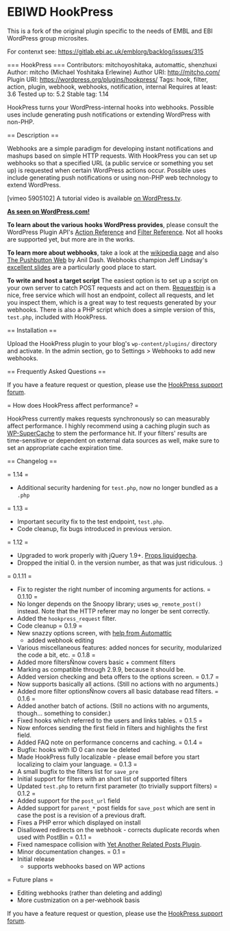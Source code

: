 # EBIWD HookPress

This is a fork of the original plugin specific to the needs of EMBL and EBI WordPress group microsites.

For contenxt see: https://gitlab.ebi.ac.uk/emblorg/backlog/issues/315

=== HookPress ===
Contributors: mitchoyoshitaka, automattic, shenzhuxi
Author: mitcho (Michael Yoshitaka Erlewine)
Author URI: http://mitcho.com/
Plugin URI: https://wordpress.org/plugins/hookpress/
Tags: hook, filter, action, plugin, webhook, webhooks, notification, internal
Requires at least: 3.6
Tested up to: 5.2
Stable tag: 1.14

HookPress turns your WordPress-internal hooks into webhooks. Possible uses include generating push notifications or extending WordPress with non-PHP.

== Description ==

Webhooks are a simple paradigm for developing instant notifications and mashups based on simple HTTP requests. With HookPress you can set up webhooks so that a specified URL (a public service or something you set up) is requested when certain WordPress actions occur. Possible uses include generating push notifications or using non-PHP web technology to extend WordPress.

[vimeo 5905102]
A tutorial video is available [on WordPress.tv](http://wordpress.tv/2009/09/13/introduction-to-hookpress/).

**[As seen on WordPress.com!](http://en.blog.wordpress.com/2010/04/14/hook-line-and-sinker/)**

**To learn about the various hooks WordPress provides**, please consult the WordPress Plugin API's [Action Reference](http://codex.wordpress.org/Plugin_API/Action_Reference) and [Filter Reference](http://codex.wordpress.org/Plugin_API/Filter_Reference). Not all hooks are supported yet, but more are in the works.

**To learn more about webhooks**, take a look at the [wikipedia page](https://en.wikipedia.org/wiki/Webhook) and also [The Pushbutton Web](http://dashes.com/anil/2009/07/the-pushbutton-web-realtime-becomes-real.html) by Anil Dash. Webhooks champion Jeff Lindsay's [excellent slides](http://www.slideshare.net/progrium/using-web-hooks) are a particularly good place to start.

**To write and host a target script** The easiest option is to set up a script on your own server to catch POST requests and act on them. [Requestbin](http://requestb.in/) is a nice, free service which will host an endpoint, collect all requests, and let you inspect them, which is a great way to test requests generated by your webhooks. There is also a PHP script which does a simple version of this, `test.php`, included with HookPress.

== Installation ==

Upload the HookPress plugin to your blog's `wp-content/plugins/` directory and activate. In the admin section, go to Settings > Webhooks to add new webhooks.

== Frequently Asked Questions ==

If you have a feature request or question, please use the [HookPress support forum](http://wordpress.org/tags/hookpress).

= How does HookPress affect performance? =

HookPress currently makes requests synchronously so can measurably affect performance. I highly recommend using a caching plugin such as [WP-SuperCache](http://ocaoimh.ie/wp-super-cache/) to stem the performance hit. If your filters' results are time-sensitive or dependent on external data sources as well, make sure to set an appropriate cache expiration time.

== Changelog ==

= 1.14 =
* Additional security hardening for `test.php`, now no longer bundled as a `.php`

= 1.13 =
* Important security fix to the test endpoint, `test.php`.
* Code cleanup, fix bugs introduced in previous version.

= 1.12 =
* Upgraded to work properly with jQuery 1.9+. [Props liquidgecha](https://github.com/mitcho/hookpress/commit/0b21dfec8136d51971a21fb6cbdd4ff2b8d60753).
* Dropped the initial 0. in the version number, as that was just ridiculous. :)

= 0.1.11 =
* Fix to register the right number of incoming arguments for actions.
= 0.1.10 =
* No longer depends on the Snoopy library; uses `wp_remote_post()` instead. Note that the HTTP referer may no longer be sent correctly.
* Added the `hookpress_request` filter.
* Code cleanup
= 0.1.9 =
* New snazzy options screen, with [help from Automattic](http://en.blog.wordpress.com/2010/04/14/hook-line-and-sinker/)
	* added webhook editing
* Various miscellaneous features: added nonces for security, modularized the code a bit, etc.
= 0.1.8 =
* Added more filtersÑnow covers basic + comment filters
* Marking as compatible through 2.9.9, because it should be.
* Added version checking and beta offers to the options screen.
= 0.1.7 =
* Now supports basically all actions. (Still no actions with no arguments.)
* Added more filter optionsÑnow covers all basic database read filters.
= 0.1.6 =
* Added another batch of actions. (Still no actions with no arguments, though... something to consider.)
* Fixed hooks which referred to the users and links tables.
= 0.1.5 =
* Now enforces sending the first field in filters and highlights the first field.
* Added FAQ note on performance concerns and caching.
= 0.1.4 =
* Bugfix: hooks with ID 0 can now be deleted
* Made HookPress fully localizable - please email before you start localizing to claim your language.
= 0.1.3 =
* A small bugfix to the filters list for `save_pre`
* Initial support for filters with an short list of supported filters
* Updated `test.php` to return first parameter (to trivially support filters)
= 0.1.2 =
* Added support for the `post_url` field
* Added support for `parent_*` post fields for `save_post` which are sent in case the post is a revision of a previous draft.
* Fixes a PHP error which displayed on install
* Disallowed redirects on the webhook - corrects duplicate records when used with PostBin
= 0.1.1 =
* Fixed namespace collision with [Yet Another Related Posts Plugin](http://mitcho.com/code/yarpp/).
* Minor documentation changes.
= 0.1 =
* Initial release
	* supports webhooks based on WP actions

= Future plans =

* Editing webhooks (rather than deleting and adding)
* More custmization on a per-webhook basis

If you have a feature request or question, please use the <a href='http://wordpress.org/tags/hookpress'>HookPress support forum</a>.
